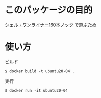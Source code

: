 # このパッケージの目的
[シェル・ワンライナー160本ノック](https://github.com/shellgei/shellgei160) で遊ぶため

# 使い方
ビルド
```terminal
$ docker build -t ubuntu20-04 . 
```

実行
```terminal
$ docker run -it ubuntu20-04 
```